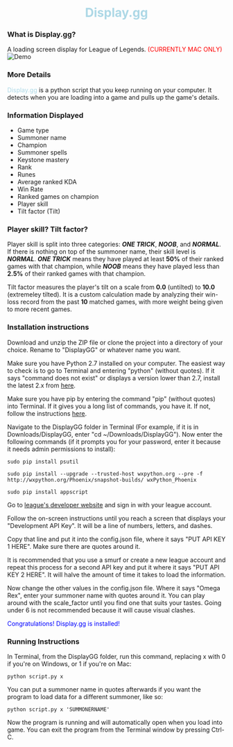 <h1 align="center">
	<font color="lightblue">
  	Display.gg
  </font>
</h1>

### What is Display.gg?
A loading screen display for League of Legends. <font color="red">(CURRENTLY MAC ONLY)</font>
<img src='http://oi68.tinypic.com/b4yfq9.jpg' alt='Demo'></img>
### More Details
<font color="lightblue">Display.gg</font> is a python script that you keep running on your computer. It detects when you are loading into a game and pulls up the game's details.
### Information Displayed
- Game type
- Summoner name
- Champion
- Summoner spells
- Keystone mastery
- Rank
- Runes
- Average ranked KDA
- Win Rate
- Ranked games on champion
- Player skill
- Tilt factor (Tilt)

### Player skill? Tilt factor?
Player skill is split into three categories: ***ONE TRICK***, ***NOOB***, and ***NORMAL***. If there is nothing on top of the summoner
name, their skill level is ***NORMAL***. ***ONE TRICK*** means they have played at least **50%** of their ranked games with that
champion, while ***NOOB*** means they have played less than **2.5%** of their ranked games with that champion.

Tilt factor measures the player's tilt on a scale from **0.0** (untilted) to **10.0** (extremeley tilted).
It is a custom calculation made by analyzing their win-loss record from the past **10** matched games, with more weight
being given to more recent games.
### Installation instructions
Download and unzip the ZIP file or clone the project into a directory of your choice. Rename to "DisplayGG" or
whatever name you want.

Make sure you have Python 2.7 installed on your computer. The easiest way to check is to go to Terminal and entering
"python" (without quotes). If it says "command does not exist" or displays a version lower than 2.7, install the latest 2.x from
[here](https://www.python.org/downloads/).

Make sure you have pip by entering the command "pip" (without quotes) into Terminal. If it
gives you a long list of commands, you have it. If not, follow the instructions [here](https://pip.pypa.io/en/stable/installing/).

Navigate to the DisplayGG folder in Terminal (For example, if it is in Downloads/DisplayGG, enter "cd ~/Downloads/DisplayGG"). Now enter the following commands (if it prompts you for
  your password, enter it because it needs admin permissions to install):

`sudo pip install psutil`

`sudo pip install --upgrade --trusted-host wxpython.org --pre -f http://wxpython.org/Phoenix/snapshot-builds/ wxPython_Phoenix`

`sudo pip install appscript`

Go to [league's developer website](https://developer.riotgames.com/) and sign in with your league account.

Follow the on-screen instructions
until you reach a screen that displays your "Development API Key". It will be a line of numbers, letters, and dashes.

Copy that line and put it into the config.json file, where it says "PUT API KEY 1 HERE". Make sure there are quotes
around it.

It is recommended that you use a smurf or create a new league account and repeat this process for a second
API key and put it where it says "PUT API KEY 2 HERE". It will halve the amount of time it takes to load the information.

Now change the other values in the config.json file. Where it says "Omega Rex", enter your summoner name with quotes around it. You can play around with the scale_factor until you find one that suits your tastes. Going under 6 is not
recommended because it will cause visual clashes.

<font color="blue">Congratulations! Display.gg is installed!</font>
### Running Instructions
In Terminal, from the DisplayGG folder, run this command, replacing x with 0 if you're on Windows, or 1 if you're on Mac:

`python script.py x`

You can put a summoner name in quotes afterwards if you want the program to load data for a different summoner, like so:

`python script.py x 'SUMMONERNAME'`

Now the program is running and will automatically open when you load into game. You can exit the program from the Terminal window by pressing Ctrl-C.
